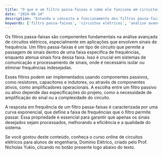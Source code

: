 ```yaml
---
title: "O que é um filtro passa-faixas e como ele funciona em circuitos elétricos?"
date: "2024-09-14"
description: "Entenda o conceito e funcionamento dos filtros passa-faixas em circuitos elétricos, essenciais na análise avançada de circuitos."
keywords: ['filtro passa-faixas', 'circuitos elétricos', 'análise avançada', 'passivo', 'exponencial']
---
```


Os filtros passa-faixas são componentes fundamentais na análise avançada de circuitos elétricos, especialmente em aplicações que envolvem sinais de frequência. Um filtro passa-faixas é um tipo de circuito que permite a passagem de sinais dentro de uma faixa específica de frequências, enquanto atenua sinais fora dessa faixa. Isso é crucial em sistemas de comunicação e processamento de sinais, onde é necessário isolar ou eliminar frequências indesejadas.

Esses filtros podem ser implementados usando componentes passivos, como resistores, capacitores e indutores, ou através de componentes ativos, como amplificadores operacionais. A escolha entre um filtro passivo ou ativo depende das especificações do projeto, como a necessidade de amplificação do sinal ou a complexidade do circuito.

A resposta em frequência de um filtro passa-faixas é caracterizada por uma curva exponencial, que define a faixa de frequências que o filtro permite passar. Essa propriedade é essencial para garantir que apenas os sinais desejados sejam processados, melhorando a eficiência e a qualidade do sistema.

Se você gostou deste conteúdo, conheça o curso online de circuitos elétricos para alunos de engenharia, Domínio Elétrico, criado pelo Prof. Nicholas Yukio, clicando no botão presente logo abaixo do texto.